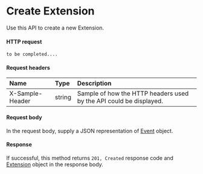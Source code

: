 # Create Extension

Use this API to create a new Extension.
#### HTTP request
```http
to be completed....
```
#### Request headers
| Name       | Type | Description|
|:---------------|:--------|:----------|
| X-Sample-Header  | string  | Sample of how the HTTP headers used by the API could be displayed.|

#### Request body
In the request body, supply a JSON representation of [Event]('../api/event.md') object.


#### Response
If successful, this method returns `201, Created` response code and [Extension](../resources/extension.md) object in the response body.
